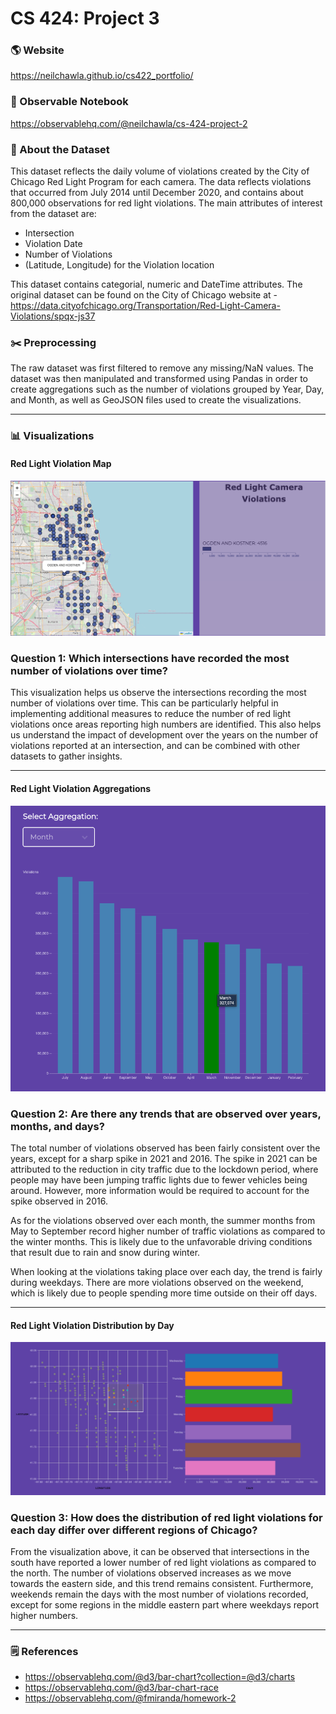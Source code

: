 # CS 424: Project 3

### :earth_americas: Website

https://neilchawla.github.io/cs422_portfolio/

### :page_facing_up: Observable Notebook

https://observablehq.com/@neilchawla/cs-424-project-2

### :pushpin: About the Dataset

This dataset reflects the daily volume of violations created by the City of Chicago Red Light Program for each camera. The data reflects violations that occurred from July 2014 until December 2020, and contains about 800,000 observations for red light violations. The main attributes of interest from the dataset are:

- Intersection
- Violation Date
- Number of Violations
- (Latitude, Longitude) for the Violation location

This dataset contains categorial, numeric and DateTime attributes. The original dataset can be found on the City of Chicago website at - https://data.cityofchicago.org/Transportation/Red-Light-Camera-Violations/spqx-js37

### :scissors: Preprocessing

The raw dataset was first filtered to remove any missing/NaN values. The dataset was then manipulated and transformed using Pandas in order to create aggregations such as the number of violations grouped by Year, Day, and Month, as well as GeoJSON files used to create the visualizations.

---

### :bar_chart: Visualizations

#### Red Light Violation Map

![img1](./images/violationMap.png)

### Question 1: Which intersections have recorded the most number of violations over time?

This visualization helps us observe the intersections recording the most number of violations over time. This can be particularly helpful in implementing additional measures to reduce the number of red light violations once areas reporting high numbers are identified. This also helps us understand the impact of development over the years on the number of violations reported at an intersection, and can be combined with other datasets to gather insights.

---

#### Red Light Violation Aggregations

![img2](./images/barChart.png)

### Question 2: Are there any trends that are observed over years, months, and days?

The total number of violations observed has been fairly consistent over the years, except for a sharp spike in 2021 and 2016. The spike in 2021 can be attributed to the reduction in city traffic due to the lockdown period, where people may have been jumping traffic lights due to fewer vehicles being around. However, more information would be required to account for the spike observed in 2016.

As for the violations observed over each month, the summer months from May to September record higher number of traffic violations as compared to the winter months. This is likely due to the unfavorable driving conditions that result due to rain and snow during winter.

When looking at the violations taking place over each day, the trend is fairly during weekdays. There are more violations observed on the weekend, which is likely due to people spending more time outside on their off days.

---

#### Red Light Violation Distribution by Day

![img3](./images/brushablePlot.png)

### Question 3: How does the distribution of red light violations for each day differ over different regions of Chicago?

From the visualization above, it can be observed that intersections in the south have reported a lower number of red light violations as compared to the north. The number of violations observed increases as we move towards the eastern side, and this trend remains consistent. Furthermore, weekends remain the days with the most number of violations recorded, except for some regions in the middle eastern part where weekdays report higher numbers.

---

### :spiral_notepad: References

- https://observablehq.com/@d3/bar-chart?collection=@d3/charts
- https://observablehq.com/@d3/bar-chart-race
- https://observablehq.com/@fmiranda/homework-2
